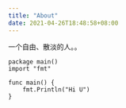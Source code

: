 ```yaml
---
title: "About"
date: 2021-04-26T18:48:58+08:00
---
```


一个自由、散淡的人。。


    
    package main()
    import "fmt"

    func main() {
        fmt.Println("Hi U")
    }